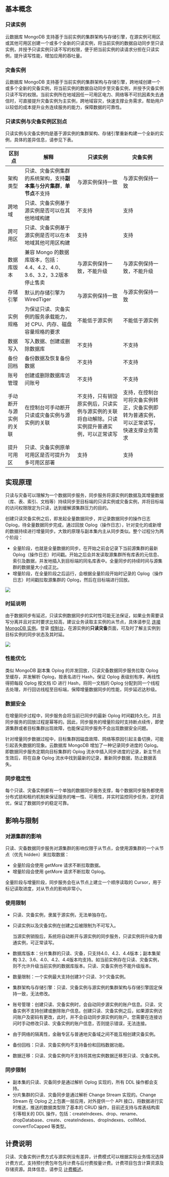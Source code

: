 ## 基本概念

### 只读实例

云数据库 MongoDB 支持基于当前实例的集群架构与存储引擎，在源实例可用区或其他可用区创建一个或多个全新的只读实例，将当前实例的数据自动同步至只读实例，并授予只读实例只读不写的权限，便于把当前实例的读请求分担在只读实例，提升读写性能，增加应用的吞吐量。 

### 灾备实例

云数据库 MongoDB 支持基于当前实例的集群架构与存储引擎，跨地域创建一个或多个全新的灾备实例，将当前实例的数据自动同步至灾备实例，并授予灾备实例只读不写的权限。当前实例所在地域因任一可用区电力、网络等不可抗因素失去通信时，可直接提升灾备实例为主实例，跨地域容灾，快速支撑业务需求，帮助用户以较低的成本提升业务连续服务的能力，保障数据的可靠性。

### 只读实例与灾备实例区别点

只读实例与灾备实例均是基于源实例的集群架构、存储引擎重新构建一个全新的实例，具体的差异信息，请参见下表。

| 区别点                 | 解释                                                         | 只读实例                                                     | 灾备实例                                                     |
| ---------------------- | ------------------------------------------------------------ | ------------------------------------------------------------ | ------------------------------------------------------------ |
| 架构类型               | 只读、灾备实例集群的系统架构，支持**副本集**与**分片集群**，**单节点**不支持 | 与源实例保持一致                                             | 与源实例保持一致                                             |
| 跨地域                 | 只读、灾备实例基于源实例是否可以在其他地域构建               | 不支持                                                       | 支持                                                         |
| 跨可用区               | 只读、灾备实例基于源实例是否可以在本地域其他可用区构建       | 支持                                                         | 支持                                                         |
| 数据库版本             | 兼容 Mongo 的数据库版本，包括：4.4、4.2、4.0、3.6、3.2，3.2版本停止售卖 | 与源实例保持一致，不能升级                                   | 与源实例保持一致，不能升级                                   |
| 存储引擎               | 默认的存储引擎为 WiredTiger                             | 与源实例保持一致                                             | 与源实例保持一致                                             |
| 实例规格               | 为保证只读、灾备实例的服务承载能力，对 CPU、内存、磁盘容量规格的要求 | 不能低于源实例                                               | 不能低于源实例                                               |
| 数据写入               | 写入数据、创建或删除数据库                                   | 不支持                                                       | 不支持                                                       |
| 备份回档               | 备份数据及恢复备份数据                                       | 不支持                                                       | 不支持                                                       |
| 账号管理               | 创建或删除数据库访问账号                                     | 不支持                                                       | 不支持                                                       |
| 手动断开与源实例的关联 | 在控制台可手动断开只读或灾备实例与源实例的关联               | 不支持，只有销毁原实例后，只读实例与源实例的关联将自动解除。只读实例提升普通实例，可以正常读写 | 支持，在控制台可将灾备实例转正，灾备实例即转为普通实例，可以正常读写，快速支撑业务需求 |
| 提升可用区             | 只读、灾备实例原单可用区是否可提升为多可用区部署             | 支持                                                         | 支持                                                         |

## 实现原理
只读与灾备可以理解为一个数据同步服务，同步服务将源实例的数据及其增量数据（库、表、索引、文档等）持续同步至目标端的只读实例或灾备实例，并将目标端的访问权限限定为只读，达到缓解源集群压力的目的。

创建只读灾备实例之后，即发起全量数据同步，并记录数据同步的操作日志 Oplog，待全量数据同步完成，通过回放 Oplog（操作日志），针对变化的或新增的数据持续进行增量同步。大致的原理与副本集内主从同步类似。整个过程分为两个阶段：
- 全量阶段，也就是全量数据的同步。在开始之前会记录下当前源集群的最新 Oplog（操作日志）时间戳。开始之后会并发读取源集群所有库表的元信息、索引及数据，并发地插入到目标端的同名库表中。全量同步的持续时间与源集群的数据量大小成正比。
- 增量阶段，在全量阶段之后运行，会根据全量阶段开始时记录的 Oplog（操作日志）时间戳拉取源集群的 Oplog，然后在目标端进行回放。

![](https://qcloudimg.tencent-cloud.cn/raw/2cee1ed94874aace0944cf133c3350ce.png)

### 时延说明

由于数据同步有延迟，只读实例数据同步的实时性可能无法保证，如果业务需要读写分离并且对实时要求比较高，建议业务读取主实例的从节点，具体请参见 [连接 MongoDB 实例](https://cloud.tencent.com/document/product/240/3563#uri-.E6.96.B9.E5.BC.8F)。登录 [控制台](https://console.cloud.tencent.com/mongodb)，在源实例的**只读灾备**页面，可及时了解主实例到目标实例的同步状态及其时延。

![](https://qcloudimg.tencent-cloud.cn/raw/f92108933b0f2d5d3a969be598d9fea1.png)

### 性能优化

类似 MongoDB 副本集 Oplog 的并发回放，只读灾备数据同步服务拉取 Oplog 至缓存，并发解析 Oplog，按表名进行 Hash，保证 Oplog 表级别有序，再线性得把每段 Oplog 按文档 ID 进行 Hash，将同一文档的 Oplog 分配到同一个线程去处理，并行回访线程至目标端，保障增量数据同步的性能，同步延迟达秒级。 

### 数据安全

在增量同步过程中，同步服务会将当前已同步的最新 Oplog 时间戳持久化，并且同步服务的回放过程是幂等的。因此，同步服务的增量阶段时支持断点续传，即使源集群或者目标集群出现故障，也能保证同步服务不会出现数据安全问题。


针对增量同步数据过程中，目标集群因磁盘故障、网络等原因引起主备切换，可能引起丢失数据的现象。云数据库 MongoDB 增加了一种记录同步进度的 Oplog。即数据同步服务定期向目标集群的 Oplog 流水中插入同步进度的记录，新主节点生效后，将在自身 Oplog 流水中找到最新的记录，重新同步数据，防止数据丢失。

### 同步稳定性

每个只读、灾备实例都有一个单独的数据同步服务支撑，每个数据同步服务都使用分布式锁和租约机制来保证服务的唯一性、可用性，并实时监控同步任务，定时调优，保证了数据同步的稳定可靠。

## 影响与限制

### 对源集群的影响

只读、灾备数据同步服务对源集群的影响仅限于从节点，会使用源集群的一个从节点（优先 hidden）来拉取数据：
- 全量阶段会使用 getMore 请求不断拉取数据。
- 增量阶段会使用 getMore 请求不断拉取 Oplog。

全量阶段与增量阶段，同步服务会在从节点上建立一个顺序读取的 Cursor，用于标记读取进度，对从节点的影响非常小。

### 使用限制

- 只读、灾备实例，隶属于源实例，无法单独存在。 

- 只读实例以及灾备实例在创建之后被限制为不可写入。

  当源实例销毁后，系统将自动断开与源实例的同步服务，只读实例将升级为普通实例，可正常读写。

- 数据库版本：分片集群的只读、灾备，只支持4.0、4.2、4.4版本；副本集架构 3.2、3.6、4.0、4.2、4.4版本均支持。如当前实例存在只读、灾备实例，则不允许升级当前实例的数据库版本。只读、灾备实例也不能升级版本。

- 数量限制：一个实例最大支持创建3个只读、3个灾备实例。

- 集群架构与存储引擎：只读、灾备实例与源实例的集群架构与存储引擎固定保持一致，无法修改。

- 账号管理：创建只读、灾备实例时，会自动同步源实例的账户信息。只读、灾备实例不支持创建或删除账户信息。创建只读、灾备实例之后，如果源实例访问账户及密码有更改，此时，并不会自动同步源实例的账户。您需要在连接访问时手动修改只读、灾备实例的账户信息，否则提示错误，无法连接。

- 由于网络的隔离性，金融专区与普通地灾备域之间不能互相创建灾备实例。

- 备份回档：只读、灾备实例均不支持备份和回档数据功能。

- 数据迁移：只读、灾备实例均不支持将其他实例数据迁移至只读、灾备实例。

### 同步限制

- 副本集的只读、灾备同步是通过解析 Oplog 实现的，所有 DDL 操作都会支持。
- 分片集群的只读、灾备同步是通过解析 Change Stream 实现的。Change Stream 在 Oplog 之上包裹一层应用，对外提供一个 API 接口，将数据进行实时推送，推送的数据类型除了基本的 CRUD 操作，目前还支持与库表结构索引等相关的 DDL 操作，包括：createIndexes、drop、rename、dropDatabase、create、createIndexes、dropIndexes、collMod、convertToCapped 等类型。 

## 计费说明

只读、灾备实例计费方式与源实例没有差异，计费模式可以根据实际业务情况选择计费方式，支持预付费包年包月计费与后付费按量计费。计费项目包含计算资源及存储资源。具体信息，请参见 [计费概述](https://cloud.tencent.com/document/product/240/3550)。

